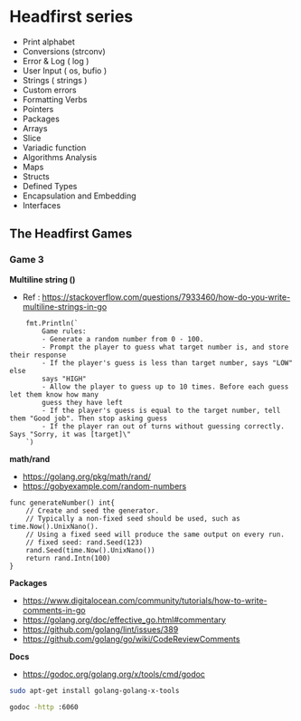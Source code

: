 # Headfirst series

- Print alphabet
- Conversions (strconv)
- Error & Log ( log )
- User Input ( os, bufio )
- Strings ( strings )
- Custom errors
- Formatting Verbs
- Pointers
- Packages
- Arrays
- Slice
- Variadic function
- Algorithms Analysis
- Maps
- Structs
- Defined Types
- Encapsulation and Embedding
- Interfaces

## The Headfirst Games

### Game 3

**Multiline string ()**
- Ref : https://stackoverflow.com/questions/7933460/how-do-you-write-multiline-strings-in-go

```golang
	fmt.Println(`
		Game rules: 
		- Generate a random number from 0 - 100.
		- Prompt the player to guess what target number is, and store their response
		- If the player's guess is less than target number, says "LOW" else
		says "HIGH"
		- Allow the player to guess up to 10 times. Before each guess let them know how many
		guess they have left
		- If the player's guess is equal to the target number, tell them "Good job". Then stop asking guess
		- If the player ran out of turns without guessing correctly. Says "Sorry, it was [target]\"
	`)  
```

**math/rand**

- https://golang.org/pkg/math/rand/
- https://gobyexample.com/random-numbers

```golang
func generateNumber() int{
	// Create and seed the generator.
	// Typically a non-fixed seed should be used, such as time.Now().UnixNano().
	// Using a fixed seed will produce the same output on every run.	
	// fixed seed: rand.Seed(123)
	rand.Seed(time.Now().UnixNano())
	return rand.Intn(100)
}
```

**Packages**

- https://www.digitalocean.com/community/tutorials/how-to-write-comments-in-go
- https://golang.org/doc/effective_go.html#commentary
- https://github.com/golang/lint/issues/389
- https://github.com/golang/go/wiki/CodeReviewComments

**Docs**

- https://godoc.org/golang.org/x/tools/cmd/godoc

```bash
sudo apt-get install golang-golang-x-tools

godoc -http :6060
```